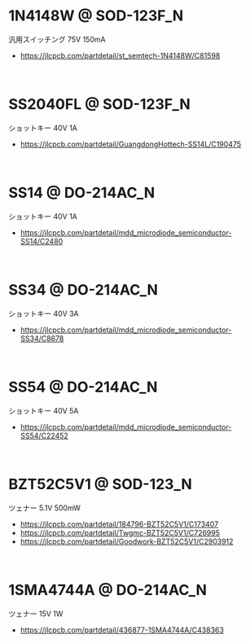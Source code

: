 



# 1N4148W @ SOD-123F_N

汎用スイッチング 75V 150mA

 - https://jlcpcb.com/partdetail/st_semtech-1N4148W/C81598



<br>

# SS2040FL @ SOD-123F_N

ショットキー 40V 1A

 - https://jlcpcb.com/partdetail/GuangdongHottech-SS14L/C190475



<br>

# SS14 @ DO-214AC_N

ショットキー 40V 1A

 - https://jlcpcb.com/partdetail/mdd_microdiode_semiconductor-SS14/C2480



<br>

# SS34 @ DO-214AC_N

ショットキー 40V 3A

 - https://jlcpcb.com/partdetail/mdd_microdiode_semiconductor-SS34/C8678



<br>

# SS54 @ DO-214AC_N

ショットキー 40V 5A

 - https://jlcpcb.com/partdetail/mdd_microdiode_semiconductor-SS54/C22452












<br>

# BZT52C5V1 @ SOD-123_N

ツェナー 5.1V 500mW

 - https://jlcpcb.com/partdetail/184796-BZT52C5V1/C173407
 - https://jlcpcb.com/partdetail/Twgmc-BZT52C5V1/C726995
 - https://jlcpcb.com/partdetail/Goodwork-BZT52C5V1/C2903912







<br>

# 1SMA4744A @ DO-214AC_N

ツェナー 15V 1W

 - https://jlcpcb.com/partdetail/436877-1SMA4744A/C438363








